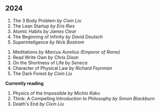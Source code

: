 

## 2024


1. The 3 Body Problem *by Cixin Liu*
1. The Lean Startup *by Eris Ries*
1. Atomic Habits *by James Clear*
1. The Beginning of Infinity *by David Deutsch*
1. Superintellgence *by Nick Bostrom*  
<!-- 1. <span class="fade-text-light">The First Three Minutes *by Steven Weinberg*</span> -->
1. Meditations *by Marcus Aurelius (Emperor of Rome)*  
1. Read Write Own *by Chris Dixon*
1. On the Shortness of Life *by Seneca*
1. Character of Physical Law *by Richard Feynman*
1. The Dark Forest *by Cixin Liu*

**Currently reading**
1. <span class="fade-text-light">Physics of the Impossible *by Michio Kaku*</span>
1. <span class="fade-text-light">Think: A Compelling Introduction to Philosophy *by Simon Blackburn*</span>
1. <span class="fade-text-light">Death's End *by Cixin Liu*</span>
